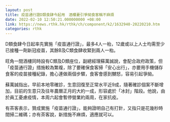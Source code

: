 ```yaml
---
layout: post
title: 疫苗通行證D類食肆今起用　酒樓憂引爭拗食客稱不麻煩
date: 2022-02-10 12:50:21.000000000 +08:00
link: https://news.rthk.hk/rthk/ch/component/k2/1632940-20220210.htm
categories: rthk
---
```


D類食肆今日起率先實施「疫苗通行證」，最多4人一枱，12歲或以上人士均需至少已接種一劑新冠疫苗，其餘B及C類食肆收緊到兩人一枱。 

旺角一間酒樓同時設有C類及D類座位，副總經理蘇萬誠說，會配合政府政策，但「疫苗通行證」措施較為繁複，除了要確保食客掃「安心出行」，亦要用手機儲存食客的疫苗接種紀錄，擔心連做兩個步驟，食客會感到嬲怒，容易引起爭拗。

蘇萬誠指出，早前本地零確診，生意回復至正常水平近9成，隨著確診個案不斷增加，目前的生意只及往年農曆正月的大約一成，形容處於「冰封」階段。他說，由於員工憂慮疫情，本周六起會暫停營業約兩周，在家抗疫。

有茶客表示，贊成實施「疫苗通行證」，能夠證明自己有打針，又指只是花幾秒時間掃二維碼；亦有茶客說，新措施不麻煩，適應就可以。
